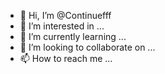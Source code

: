 - 👋 Hi, I’m @Continuefff
- 👀 I’m interested in ...
- 🌱 I’m currently learning ...
- 💞️ I’m looking to collaborate on ...
- 📫 How to reach me ...

<!---
Continuefff/Continuefff is a ✨ special ✨ repository because its `README.md` (this file) appears on your GitHub profile.
You can click the Preview link to take a look at your changes.
--->
